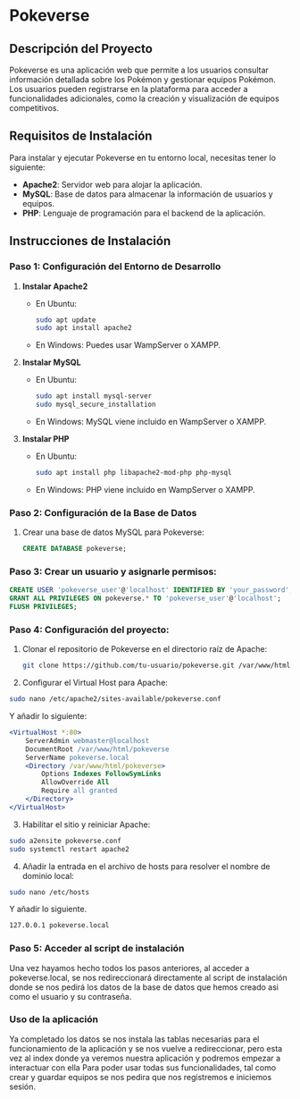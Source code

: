 # Pokeverse

## Descripción del Proyecto

Pokeverse es una aplicación web que permite a los usuarios consultar información detallada sobre los Pokémon y gestionar equipos Pokémon. Los usuarios pueden registrarse en la plataforma para acceder a funcionalidades adicionales, como la creación y visualización de equipos competitivos.

## Requisitos de Instalación

Para instalar y ejecutar Pokeverse en tu entorno local, necesitas tener lo siguiente:

- **Apache2**: Servidor web para alojar la aplicación.
- **MySQL**: Base de datos para almacenar la información de usuarios y equipos.
- **PHP**: Lenguaje de programación para el backend de la aplicación.

## Instrucciones de Instalación

### Paso 1: Configuración del Entorno de Desarrollo

1. **Instalar Apache2**
   - En Ubuntu: 
     ```bash
     sudo apt update
     sudo apt install apache2
     ```
   - En Windows: Puedes usar WampServer o XAMPP.

2. **Instalar MySQL**
   - En Ubuntu:
     ```bash
     sudo apt install mysql-server
     sudo mysql_secure_installation
     ```
   - En Windows: MySQL viene incluido en WampServer o XAMPP.

3. **Instalar PHP**
   - En Ubuntu:
     ```bash
     sudo apt install php libapache2-mod-php php-mysql
     ```
   - En Windows: PHP viene incluido en WampServer o XAMPP.

### Paso 2: Configuración de la Base de Datos

1. Crear una base de datos MySQL para Pokeverse:
   ```sql
   CREATE DATABASE pokeverse;
    ```
### Paso 3: Crear un usuario y asignarle permisos:

```sql
CREATE USER 'pokeverse_user'@'localhost' IDENTIFIED BY 'your_password';
GRANT ALL PRIVILEGES ON pokeverse.* TO 'pokeverse_user'@'localhost';
FLUSH PRIVILEGES;
```

### Paso 4: Configuración del proyecto:

1. Clonar el repositorio de Pokeverse en el directorio raíz de Apache:
   ```bash
   git clone https://github.com/tu-usuario/pokeverse.git /var/www/html/pokeverse
   ```
2. Configurar el Virtual Host para Apache:
  ```bash
  sudo nano /etc/apache2/sites-available/pokeverse.conf
  ```
Y añadir lo siguiente:
```apache
<VirtualHost *:80>
    ServerAdmin webmaster@localhost
    DocumentRoot /var/www/html/pokeverse
    ServerName pokeverse.local
    <Directory /var/www/html/pokeverse>
        Options Indexes FollowSymLinks
        AllowOverride All
        Require all granted
    </Directory>
</VirtualHost>
```

3. Habilitar el sitio y reiniciar Apache:
```bash
sudo a2ensite pokeverse.conf
sudo systemctl restart apache2
```

4. Añadir la entrada en el archivo de hosts para resolver el nombre de dominio local:
```bash
sudo nano /etc/hosts
```
Y añadir lo siguiente.
```bash
127.0.0.1 pokeverse.local
```

### Paso 5: Acceder al script de instalación

Una vez hayamos hecho todos los pasos anteriores, al acceder a pokeverse.local, se nos redireccionará directamente al script de instalación donde se nos pedirá los datos de la base de datos que hemos creado asi como el usuario y su contraseña.

### Uso de la aplicación

Ya completado los datos se nos instala las tablas necesarias para el funcionamiento de la aplicación y se nos vuelve a redireccionar, pero esta vez al index donde ya veremos nuestra aplicación y podremos empezar a interactuar con ella
Para poder usar todas sus funcionalidades, tal como crear y guardar equipos se nos pedira que nos registremos e iniciemos sesión.
